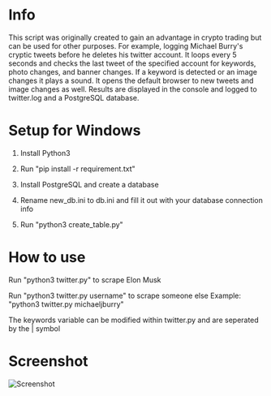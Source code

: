 # Info

This script was originally created to gain an advantage in crypto trading but can be used for other purposes. For example, logging Michael Burry's cryptic tweets before he deletes his twitter account. It loops every 5 seconds and checks the last tweet of the specified account for keywords, photo changes, and banner changes. If a keyword is detected or an image changes it plays a sound. It opens the default browser to new tweets and image changes as well. Results are displayed in the console and logged to twitter.log and a PostgreSQL database. 

# Setup for Windows

1. Install Python3

2. Run "pip install -r requirement.txt"

3. Install PostgreSQL and create a database

4. Rename new_db.ini to db.ini and fill it out with your database connection info

5. Run "python3 create_table.py"

# How to use

Run "python3 twitter.py" to scrape Elon Musk

Run "python3 twitter.py username" to scrape someone else
Example: "python3 twitter.py michaeljburry"

The keywords variable can be modified within twitter.py and are seperated by the | symbol

# Screenshot

![Screenshot](https://i.imgur.com/KvDBJRf.png)